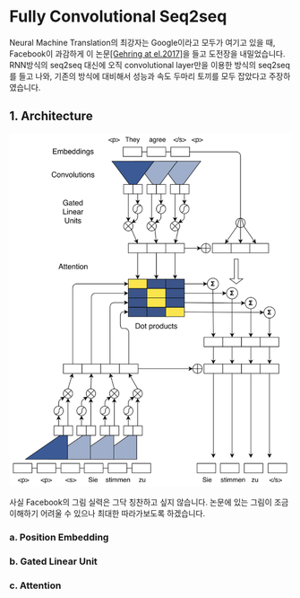 # Fully Convolutional Seq2seq

Neural Machine Translation의 최강자는 Google이라고 모두가 여기고 있을 때, Facebook이 과감하게 이 논문[\[Gehring at el.2017\]](https://arxiv.org/pdf/1705.03122.pdf)을 들고 도전장을 내밀었습니다. RNN방식의 seq2seq 대신에 오직 convolutional layer만을 이용한 방식의 seq2seq를 들고 나와, 기존의 방식에 대비해서 성능과 속도 두마리 토끼를 모두 잡았다고 주장하였습니다.

## 1. Architecture

![](/assets/nmt-fconv-overview.png)

사실 Facebook의 그림 실력은 그닥 칭찬하고 싶지 않습니다. 논문에 있는 그림이 조금 이해하기 어려울 수 있으나 최대한 따라가보도록 하겠습니다.

### a. Position Embedding

### b. Gated Linear Unit

### c. Attention

